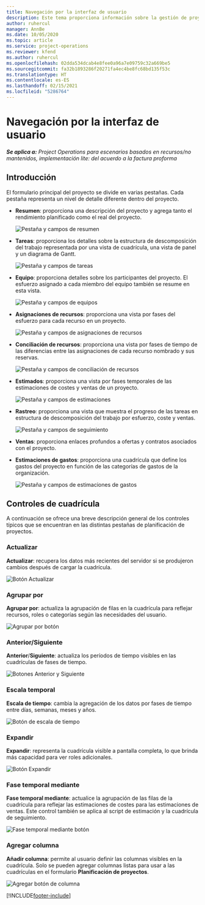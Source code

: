```yaml
---
title: Navegación por la interfaz de usuario
description: Este tema proporciona información sobre la gestión de proyectos en las operaciones de proyectos de Dynamics 365.
author: ruhercul
manager: AnnBe
ms.date: 10/05/2020
ms.topic: article
ms.service: project-operations
ms.reviewer: kfend
ms.author: ruhercul
ms.openlocfilehash: 02dda534dcab4e8fee0a96a7e09759c32a669be5
ms.sourcegitcommit: fa32b1893286f20271fa4ec4be8fc68bd135f53c
ms.translationtype: HT
ms.contentlocale: es-ES
ms.lasthandoff: 02/15/2021
ms.locfileid: "5286764"
---
```

# <a name="navigating-the-user-interface"></a>Navegación por la interfaz de usuario

_**Se aplica a:** Project Operations para escenarios basados en recursos/no mantenidos, implementación lite: del acuerdo a la factura proforma_

## <a name="overview"></a>Introducción

El formulario principal del proyecto se divide en varias pestañas. Cada pestaña representa un nivel de detalle diferente dentro del proyecto.

- **Resumen**: proporciona una descripción del proyecto y agrega tanto el rendimiento planificado como el real del proyecto.

    ![Pestaña y campos de resumen](media/navigation7.png)

- **Tareas**: proporciona los detalles sobre la estructura de descomposición del trabajo representada por una vista de cuadrícula, una vista de panel y un diagrama de Gantt.

    ![Pestaña y campos de tareas](media/navigation8.png)

- **Equipo**: proporciona detalles sobre los participantes del proyecto. El esfuerzo asignado a cada miembro del equipo también se resume en esta vista.

    ![Pestaña y campos de equipos](media/navigation9.png)

- **Asignaciones de recursos**: proporciona una vista por fases del esfuerzo para cada recurso en un proyecto.

    ![Pestaña y campos de asignaciones de recursos](media/navigation10.png)

- **Conciliación de recursos**: proporciona una vista por fases de tiempo de las diferencias entre las asignaciones de cada recurso nombrado y sus reservas.

    ![Pestaña y campos de conciliación de recursos](media/navigation11.png)

- **Estimados**: proporciona una vista por fases temporales de las estimaciones de costes y ventas de un proyecto.

    ![Pestaña y campos de estimaciones](media/navigation12.png)

- **Rastreo**: proporciona una vista que muestra el progreso de las tareas en estructura de descomposición del trabajo por esfuerzo, coste y ventas.

    ![Pestaña y campos de seguimiento](media/navigation13.png)

- **Ventas**: proporciona enlaces profundos a ofertas y contratos asociados con el proyecto.

- **Estimaciones de gastos**: proporciona una cuadrícula que define los gastos del proyecto en función de las categorías de gastos de la organización.

    ![Pestaña y campos de estimaciones de gastos](media/navigation14.png)

## <a name="grid-controls"></a>Controles de cuadrícula

A continuación se ofrece una breve descripción general de los controles típicos que se encuentran en las distintas pestañas de planificación de proyectos.

### <a name="refresh"></a>Actualizar

**Actualizar**: recupera los datos más recientes del servidor si se produjeron cambios después de cargar la cuadrícula.

![Botón Actualizar](media/navigation7.png)

### <a name="group-by"></a>Agrupar por

**Agrupar por**: actualiza la agrupación de filas en la cuadrícula para reflejar recursos, roles o categorías según las necesidades del usuario.

![Agrupar por botón](media/navigation6.png)

### <a name="previousnext"></a>Anterior/Siguiente

**Anterior**/**Siguiente**: actualiza los períodos de tiempo visibles en las cuadrículas de fases de tiempo.

![Botones Anterior y Siguiente](media/navigation2.png)

### <a name="timescale"></a>Escala temporal

**Escala de tiempo**: cambia la agregación de los datos por fases de tiempo entre días, semanas, meses y años.

![Botón de escala de tiempo](media/navigation3.png)

### <a name="expand"></a>Expandir

**Expandir**: representa la cuadrícula visible a pantalla completa, lo que brinda más capacidad para ver roles adicionales.

![Botón Expandir](media/navigation4.png)

### <a name="time-phase-by"></a>Fase temporal mediante

**Fase temporal mediante**: actualice la agrupación de las filas de la cuadrícula para reflejar las estimaciones de costes para las estimaciones de ventas. Este control también se aplica al script de estimación y la cuadrícula de seguimiento.

![Fase temporal mediante botón](media/navigation0.png)

### <a name="add-column"></a>Agregar columna

**Añadir columna**: permite al usuario definir las columnas visibles en la cuadrícula. Solo se pueden agregar columnas listas para usar a las cuadrículas en el formulario **Planificación de proyectos**.

![Agregar botón de columna](media/navigation5.png)


[!INCLUDE[footer-include](../includes/footer-banner.md)]
